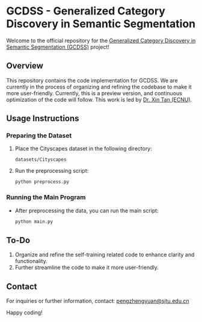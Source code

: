 # GCDSS - Generalized Category Discovery in Semantic Segmentation

Welcome to the official repository for the [Generalized Category Discovery in Semantic Segmentation (GCDSS)](https://arxiv.org/abs/2311.11525) project!

## Overview

This repository contains the code implementation for GCDSS. We are currently in the process of organizing and refining the codebase to make it more user-friendly. Currently, this is a preview version, and continuous optimization of the code will follow. This work is led by [Dr. Xin Tan (ECNU)](https://tanxincs.github.io/).

## Usage Instructions

### Preparing the Dataset

1. Place the Cityscapes dataset in the following directory:
   ```
   datasets/Cityscapes
   ```

2. Run the preprocessing script:
   ```python
   python preprocess.py
   ```

### Running the Main Program

- After preprocessing the data, you can run the main script:
  ```python
  python main.py
  ```

## To-Do

1. Organize and refine the self-training related code to enhance clarity and functionality.
2. Further streamline the code to make it more user-friendly.


## Contact

For inquiries or further information, contact: pengzhengyuan@sjtu.edu.cn

Happy coding!
